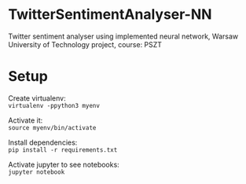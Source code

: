 # TwitterSentimentAnalyser-NN
Twitter sentiment analyser using implemented neural network, 
Warsaw University of Technology project, course: PSZT

# Setup

Create virtualenv:  
``` virtualenv -ppython3 myenv ```

Activate it:  
``` source myenv/bin/activate ```

Install dependencies:  
``` pip install -r requirements.txt ```

Activate jupyter to see notebooks:  
``` jupyter notebook ```

